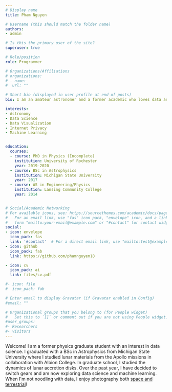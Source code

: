 ```yaml
---
# Display name
title: Pham Nguyen

# Username (this should match the folder name)
authors:
- admin

# Is this the primary user of the site?
superuser: true

# Role/position
role: Programmer 

# Organizations/Affiliations
# organizations:
# - name: 
#  url: ""

# Short bio (displayed in user profile at end of posts)
bio: I am an amateur astronomer and a former academic who loves data and programming.

interests:
- Astronomy
- Data Science
- Data Visualization
- Internet Privacy
- Machine Learning


education:
  courses:
  - course: PhD in Physics (Incomplete)
    institution: University of Rochester 
    year: 2019-2020
  - course: BSc in Astrophysics
    institution: Michigan State University
    year: 2017
  - course: AS in Engineering/Physics
    institution: Lansing Community College
    year: 2014


# Social/Academic Networking
# For available icons, see: https://sourcethemes.com/academic/docs/page-builder/#icons
#   For an email link, use "fas" icon pack, "envelope" icon, and a link in the
#   form "mailto:your-email@example.com" or "#contact" for contact widget.
social:
- icon: envelope
  icon_pack: fas
  link: '#contact'  # For a direct email link, use "mailto:test@example.org".
- icon: github
  icon_pack: fab
  link: https://github.com/phamnguyen18

- icon: cv
  icon_pack: ai
  link: files/cv.pdf

#- icon: file
#  icon_pack: fab

# Enter email to display Gravatar (if Gravatar enabled in Config)
#email: ""

# Organizational groups that you belong to (for People widget)
#   Set this to `[]` or comment out if you are not using People widget.
#user_groups:
#- Researchers
#- Visitors
---
```


Welcome! I am a former physics graduate student with an interest in data science. I graduated with a BSc in Astrophysics from Michigan State University where I studied lunar materials from the Apollo missions in collaboration with Albion College. In graduate school, I studied the dynamics of lunar accretion disks. Over the past year, I have decided to switch gears and am now exploring data science and machine learning. When I'm not noodling with data, I enjoy photography both [space and terrestrial](https://pixelfed.social/LunaAndTerra)!   

